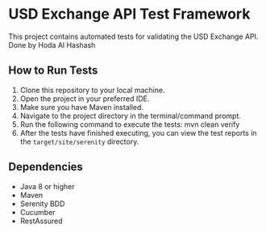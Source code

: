 # USD Exchange API Test Framework

This project contains automated tests for validating the USD Exchange API.
Done by Hoda Al Hashash

## How to Run Tests

1. Clone this repository to your local machine.
2. Open the project in your preferred IDE.
3. Make sure you have Maven installed.
4. Navigate to the project directory in the terminal/command prompt.
5. Run the following command to execute the tests:
mvn clean verify
6. After the tests have finished executing, you can view the test reports in the `target/site/serenity` directory.

## Dependencies

- Java 8 or higher
- Maven
- Serenity BDD
- Cucumber
- RestAssured


